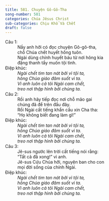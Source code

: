 ```yaml
---
title: 581. Chuyện Gô-Gô-Tha
song-number: 581
categories: Chúa Jêsus Christ
sub-categories: Chịu Khổ Và Chết
draft: false
---
```

<dl><dt>Câu 1:</dt><dd data-verse="1">Nầy anh hỡi có đọc chuyện Gô-gô-tha, <br/>chỗ Chúa chết huyết hồng tuôn. <br/>Ngài dùng chính huyết báu từ nơi hông kia <br/>đặng thanh tẩy muôn tội tình. </dd><dt>Điệp khúc:</dt><dd data-chorus="1"><em>Ngài chết tim tan nát bởi vì tội ta, <br/>hông Chúa giáo đâm suốt vì ta. <br/>Vì anh luôn cả tôi Ngài cam chết, <br/>treo nơi thập hình bởi chúng ta. </em></dd><dt>Câu 2:</dt><dd data-verse="2">Rồi anh hãy tiếp đọc nơi chỗ mão gai <br/>chúng đã để trên đầu đây. <br/>Rồi Ngài cất tiếng khẩn cầu xin Cha tha: <br/>“Họ không biết đang làm gì!” </dd><dt>Điệp khúc:</dt><dd data-chorus="1"><em>Ngài chết tim tan nát bởi vì tội ta, <br/>hông Chúa giáo đâm suốt vì ta. <br/>Vì anh luôn cả tôi Ngài cam chết, <br/>treo nơi thập hình bởi chúng ta. </em></dd><dt>Câu 3:</dt><dd data-verse="3">Jê-sus ngước lên trời cất tiếng nói rằng: <br/>“Tất cả đã xong!” vì anh. <br/>Jê-sus Cứu Chúa hỡi, nguyện ban cho con <br/>mọi đời sống của chính Ngài. </dd><dt>Điệp khúc:</dt><dd data-chorus="1"><em>Ngài chết tim tan nát bởi vì tội ta, <br/>hông Chúa giáo đâm suốt vì ta. <br/>Vì anh luôn cả tôi Ngài cam chết, <br/>treo nơi thập hình bởi chúng ta. </em></dd></dl>